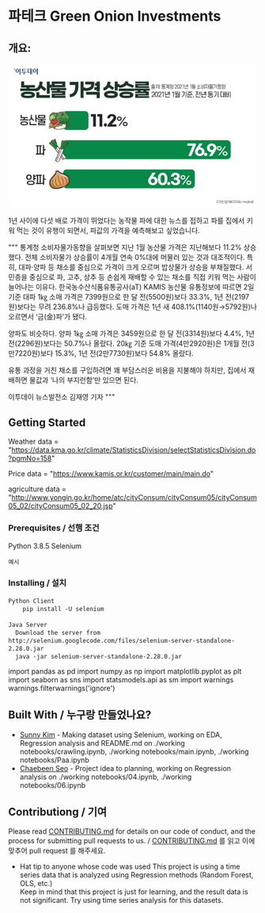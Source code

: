 # 파테크 Green Onion Investments 

## 개요: 

<img src = "./img/news.jpeg">


1년 사이에 다섯 배로 가격이 뛰었다는 농작물 파에 대한 뉴스를 접하고 파를 집에서 키워 먹는 것이 유행이 되면서, 파값의 가격을 예측해보고 싶었습니다.

"""
통계청 소비자물가동향을 살펴보면 지난 1월 농산물 가격은 지난해보다 11.2% 상승했다. 전체 소비자물가 상승률이 4개월 연속 0%대에 머물러 있는 것과 대조적이다. 특히, 대파·양파 등 채소를 중심으로 가격이 크게 오르며 밥상물가 상승을 부채질했다. 서민층을 중심으로 파, 고추, 상추 등 손쉽게 재배할 수 있는 채소를 직접 키워 먹는 사람이 늘어나는 이유다. 한국농수산식품유통공사(aT) KAMIS 농산물 유통정보에 따르면 2일 기준 대파 1㎏ 소매 가격은 7399원으로 한 달 전(5500원)보다 33.3%, 1년 전(2197원)보다는 무려 236.8%나 급등했다. 도매 가격은 1년 새 408.1%(1140원→5792원)나 오르면서 ‘금(金)파’가 됐다.

양파도 비슷하다. 양파 1㎏ 소매 가격은 3459원으로 한 달 전(3314원)보다 4.4%, 1년 전(2296원)보다는 50.7%나 올랐다. 20㎏ 기준 도매 가격(4만2920원)은 1개월 전(3만7220원)보다 15.3%, 1년 전(2만7730원)보다 54.8% 올랐다.

유통 과정을 거친 채소를 구입하려면 꽤 부담스러운 비용을 지불해야 하지만, 집에서 재배하면 물값과 ‘나의 부지런함’만 있으면 된다.

이투데이 뉴스발전소 김재영 기자
"""

## Getting Started 
Weather data = "https://data.kma.go.kr/climate/StatisticsDivision/selectStatisticsDivision.do?pgmNo=158"

Price data = "https://www.kamis.or.kr/customer/main/main.do"

agriculture data = "http://www.yongin.go.kr/home/atc/cityConsum/cityConsum05/cityConsum05_02/cityConsum05_02_20.jsp"

### Prerequisites / 선행 조건

Python 3.8.5
Selenium 


```
예시
```

### Installing / 설치
```
Python Client
    pip install -U selenium
    
Java Server
  Download the server from http://selenium.googlecode.com/files/selenium-server-standalone-2.28.0.jar
  java -jar selenium-server-standalone-2.28.0.jar
```
import pandas as pd
import numpy as np
import matplotlib.pyplot as plt
import seaborn as sns
import statsmodels.api as sm
import warnings
warnings.filterwarnings('ignore')

## Built With / 누구랑 만들었나요?

* [Sunny Kim](https://github.com/sunnyjamm) - Making dataset using Selenium, working on EDA, Regression analysis and README.md on ./working notebooks/crawling.ipynb, ./working notebooks/main.ipynb, ./working notebooks/Paa.ipynb
* [Chaebeen Seo](https://github.com/chaebeen) - Project idea to planning, working on Regression analysis on ./working notebooks/04.ipynb, ./working notebooks/06.ipynb

## Contributiong / 기여

Please read [CONTRIBUTING.md](https://gist.github.com/PurpleBooth/b24679402957c63ec426) for details on our code of conduct, and the process for submitting pull requests to us. / [CONTRIBUTING.md](https://gist.github.com/PurpleBooth/b24679402957c63ec426) 를 읽고 이에 맞추어 pull request 를 해주세요.

* Hat tip to anyone whose code was used
This project is using a time series data that is analyzed using Regression methods (Random Forest, OLS, etc.)  
Keep in mind that this project is just for learning, and the result data is not significant. 
Try using time series analysis for this datasets. 
